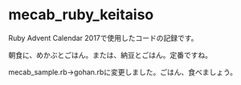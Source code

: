# mecab_ruby_keitaiso

Ruby Advent Calendar 2017で使用したコードの記録です。

朝食に、めかぶとごはん。または、納豆とごはん。定番ですね。

mecab_sample.rb→gohan.rbに変更しました。ごはん、食べましょう。
